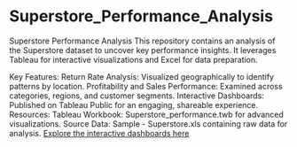 # Superstore_Performance_Analysis
Superstore Performance Analysis
This repository contains an analysis of the Superstore dataset to uncover key performance insights. It leverages Tableau for interactive visualizations and Excel for data preparation.

Key Features:
Return Rate Analysis: Visualized geographically to identify patterns by location.
Profitability and Sales Performance: Examined across categories, regions, and customer segments.
Interactive Dashboards: Published on Tableau Public for an engaging, shareable experience.
Resources:
Tableau Workbook: Superstore_performance.twb for advanced visualizations.
Source Data: Sample - Superstore.xls containing raw data for analysis.
[Explore the interactive dashboards here](https://public.tableau.com/app/profile/paul.john.cannarella.jr/viz/Superstore_Performance_Analysis/ReturnRateByLocation?publish=yes)
